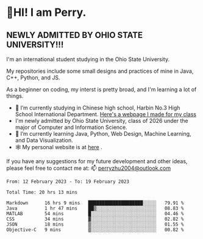 # 🌄HI! I am Perry. <br> #
## NEWLY ADMITTED BY OHIO STATE UNIVERSITY!!! ##  
I'm an international student studying in the Ohio State University. <br>

My repositories include some small designs and practices of mine in Java, C++, Python, and JS. <br>

As a beginner on coding, my interst is pretty broad, and I'm learning a lot of things. <br>
- 🔭 I’m currently studying in Chinese high school, Harbin No.3 High School International Department. [Here's a webpage I made for my class](https://perry2004.github.io/weirdos/)
- I'm newly admitted by Ohio State University, class of 2026 under the major of Computer and Information Science. 
- 🌱 I’m currently learning Java, Python, Web Design, Machine Learning, and Data Visualization. 
- 🕸️ My personal website is at <a href="https://zhu-yp.cn">here</a> .  

If you have any suggestions for my future development and other ideas, please feel free to contact me at: 📫 [perryzhu2004@outlook.com](mailto:perryzhu2004@outlook.com)

<!--START_SECTION:waka-->

```text
From: 12 February 2023 - To: 19 February 2023

Total Time: 20 hrs 13 mins

Markdown      16 hrs 9 mins   ████████████████████░░░░░   79.91 %
Java          1 hr 47 mins    ██▒░░░░░░░░░░░░░░░░░░░░░░   08.83 %
MATLAB        54 mins         █░░░░░░░░░░░░░░░░░░░░░░░░   04.46 %
CSS           34 mins         ▓░░░░░░░░░░░░░░░░░░░░░░░░   02.82 %
JSON          18 mins         ▒░░░░░░░░░░░░░░░░░░░░░░░░   01.55 %
Objective-C   9 mins          ▒░░░░░░░░░░░░░░░░░░░░░░░░   00.82 %
```

<!--END_SECTION:waka-->